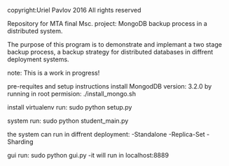 copyright:Uriel Pavlov 2016 All rights reserved

Repository for MTA final Msc. project: MongoDB backup process in a distributed system.

The purpose of this program is to demonstrate  and implemant a two stage backup process,
a backup strategy for distributed databases in diffrent deployment systems.


note: This is a work in progress!

pre-requites and setup instructions
install MongodDB version: 3.2.0  by running in root permision:
./install_mongo.sh

install virtualenv run:
sudo python setup.py


system run:
sudo python student_main.py

the system can run in diffrent deployment:
-Standalone
-Replica-Set
-Sharding

gui run:
sudo python gui.py -it will run in localhost:8889


